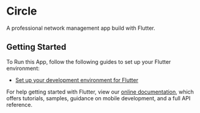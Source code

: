 # Circle

A professional network management app build with Flutter.

## Getting Started

To Run this App, follow the following guides to set up your Flutter environment:

- [Set up your development environment for Flutter](https://flutter.dev/docs/get-started/install)

For help getting started with Flutter, view our
[online documentation](https://flutter.dev/docs), which offers tutorials,
samples, guidance on mobile development, and a full API reference.
